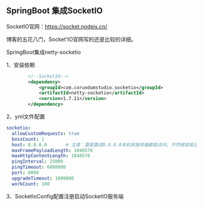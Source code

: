 ## SpringBoot 集成SocketIO

SocketIO官网：https://socket.nodejs.cn/

博客的五花八门，Socket'IO官网写的还是比较的详细。

SpringBoot集成netty-socketio

1、安装依赖

```xml
		<!--SocketIO-->
        <dependency>
            <groupId>com.corundumstudio.socketio</groupId>
            <artifactId>netty-socketio</artifactId>
            <version>1.7.11</version>
        </dependency>
```



2、yml文件配置

```yml
socketio:
  allowCustomRequests: true
  bossCount: 1
  host: 0.0.0.0       # 注意：要配置成0.0.0.0本机和服务器都能访问，不然很容易造成本地测试没问题，发布到环境上不能用
  maxFramePayloadLength: 1048576
  maxHttpContentLength: 1048576
  pingInterval: 25000
  pingTimeout: 6000000
  port: 8099
  upgradeTimeout: 1000000
  workCount: 100
```

3、SocketIoConfig配置注册启动SocketIO服务端

